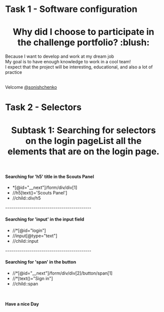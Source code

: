 # Task 1 - Software configuration
<h1 align="center" color="red"> Why did I choose to participate in the challenge portfolio? :blush:</h1>
Because I want to develop and work at my dream job <br>
My goal is to have enough knowledge to work in a cool team!<br>
I expect that the project will be interesting, educational, and also a lot of practice </br></br>

Velcome [@sonishchenko](https://github.com/sonishchenko) 

# Task 2 - Selectors
<h1 align="center" color="red"> Subtask 1: Searching for selectors on the login pageList all the elements that are on the login page.</h1>
<br>
<h4>Searching for 'h5' title in the Scouts Panel</h4>
<ul>
  <li>*[@id="__next"]/form/div/div[1]</li>
  <li>//h5[text()='Scouts Panel']</li>
  <li>//child::div/h5</li>
</ul>
-------------------------------------------
<h4>Searching for 'input' in the input field </h4>
<ul>
  <li>//*[@id="login"]</li>
   <li>//input[@type="text"]</li>
  <li>//child::input</li>
  </ul>
-------------------------------------------
<h4>Searching for 'span' in the button </h4> 
<ul>
  <li>//*[@id="__next"]/form/div/div[2]/button/span[1]</li>
   <li>//*[text()="Sign in"]</li>
  <li>//child::span</li>
  </ul>
  

<br><br>
**Have a nice Day** <br>

